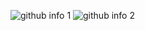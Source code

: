 ![github info 1](https://github-readme-stats.vercel.app/api?username=IsseW&show_icons=true&theme=nord&include_all_commits=true)
![github info 2](https://github-readme-stats.vercel.app/api/top-langs/?username=IsseW&langs_count=14&theme=nord&layout=compact)
